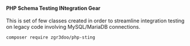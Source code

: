 #### PHP Schema Testing INtegration Gear

This is set of few classes created in order to streamline integration testing on legacy code involving MySQL/MariaDB connections.

```bash
composer require zgr3doo/php-sting
```